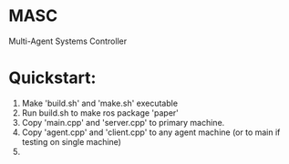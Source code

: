 MASC
====

Multi-Agent Systems Controller

Quickstart:
===========
1.  Make 'build.sh' and 'make.sh' executable
2.  Run build.sh to make ros package 'paper'
3.  Copy 'main.cpp' and 'server.cpp' to primary machine.
4.  Copy 'agent.cpp' and 'client.cpp' to any agent machine (or to main if testing on single machine)
5.  
